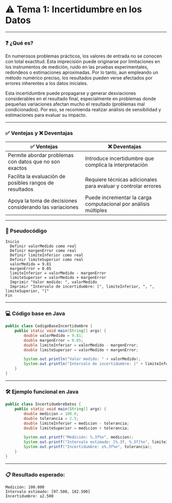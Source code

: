 # ⚠️ Tema 1: Incertidumbre en los Datos

---

### ❓ ¿Qué es?

En numerosos problemas prácticos, los valores de entrada no se conocen con total exactitud. Esta imprecisión puede originarse por limitaciones en los instrumentos de medición, ruido en las pruebas experimentales, redondeos o estimaciones aproximadas. Por lo tanto, aun empleando un método numérico preciso, los resultados pueden verse afectados por errores inherentes a los datos iniciales.

Esta incertidumbre puede propagarse y generar desviaciones considerables en el resultado final, especialmente en problemas donde pequeñas variaciones afectan mucho el resultado (problemas mal condicionados). Por eso, se recomienda realizar análisis de sensibilidad y estimaciones para evaluar su impacto.

---

### ✅ Ventejas y ❌ Deventajas 

| ✅ **Ventejas**                                         | ❌ **Deventajas**                                              |
| -------------------------------------------------------- | --------------------------------------------------------------- |
| Permite abordar problemas con datos que no son exactos   | Introduce incertidumbre que complica la interpretación          |
| Facilita la evaluación de posibles rangos de resultados  | Requiere técnicas adicionales para evaluar y controlar errores  |
| Apoya la toma de decisiones considerando las variaciones | Puede incrementar la carga computacional por análisis múltiples |

---

### 📝 Pseudocódigo

```text
Inicio
  Definir valorMedido como real
  Definir margenError como real
  Definir limiteInferior como real
  Definir limiteSuperior como real
  valorMedido = 9.81
  margenError = 0.05
  limiteInferior = valorMedido - margenError
  limiteSuperior = valorMedido + margenError
  Imprimir "Valor medido: ", valorMedido
  Imprimir "Intervalo de incertidumbre: [", limiteInferior, ", ", limiteSuperior, "]"
Fin
```

---

### 💻 Código base en Java

```java
public class CodigoBaseIncertidumbre {
    public static void main(String[] args) {
        double valorMedido = 9.81;
        double margenError = 0.05;
        double limiteInferior = valorMedido - margenError;
        double limiteSuperior = valorMedido + margenError;

        System.out.println("Valor medido: " + valorMedido);
        System.out.println("Intervalo de incertidumbre: [" + limiteInferior + ", " + limiteSuperior + "]");
    }
}
```

---

### 🛠 Ejemplo funcional en Java

```java
public class IncertidumbreDatos {
    public static void main(String[] args) {
        double medicion = 100.0;
        double tolerancia = 2.5;
        double limiteInferior = medicion - tolerancia;
        double limiteSuperior = medicion + tolerancia;

        System.out.printf("Medición: %.3f%n", medicion);
        System.out.printf("Intervalo estimado: [%.3f, %.3f]%n", limiteInferior, limiteSuperior);
        System.out.printf("Incertidumbre: ±%.3f%n", tolerancia);
    }
}
```

---

### 📋 Resultado esperado:

```text
Medición: 100.000
Intervalo estimado: [97.500, 102.500]
Incertidumbre: ±2.500
```
